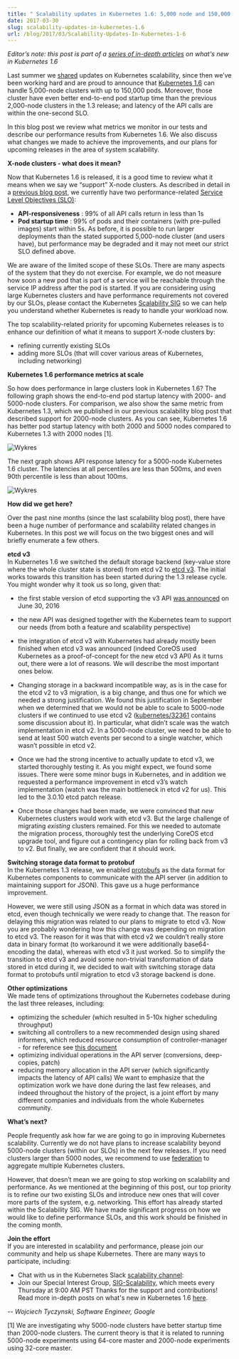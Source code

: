 ```yaml
---
title: " Scalability updates in Kubernetes 1.6: 5,000 node and 150,000 pod clusters "
date: 2017-03-30
slug: scalability-updates-in-kubernetes-1.6
url: /blog/2017/03/Scalability-Updates-In-Kubernetes-1-6
---
```

_Editor’s note: this post is part of a [series of in-depth articles](https://kubernetes.io/blog/2017/03/five-days-of-kubernetes-1-6) on what's new in Kubernetes 1.6_

Last summer we [shared](https://kubernetes.io/blog/2016/07/update-on-kubernetes-for-windows-server-containers/) updates on Kubernetes scalability, since then we’ve been working hard and are proud to announce that [Kubernetes 1.6](https://kubernetes.io/blog/2017/03/kubernetes-1-6-multi-user-multi-workloads-at-scale) can handle 5,000-node clusters with up to 150,000 pods. Moreover, those cluster have even better end-to-end pod startup time than the previous 2,000-node clusters in the 1.3 release; and latency of the API calls are within the one-second SLO.

In this blog post we review what metrics we monitor in our tests and describe our performance results from Kubernetes 1.6. We also discuss what changes we made to achieve the improvements, and our plans for upcoming releases in the area of system scalability.  

**X-node clusters - what does it mean?**  

Now that Kubernetes 1.6 is released, it is a good time to review what it means when we say we “support” X-node clusters. As described in detail in a [previous blog post](https://kubernetes.io/blog/2016/03/1000-nodes-and-beyond-updates-to-Kubernetes-performance-and-scalability-in-12), we currently have two performance-related [Service Level Objectives (SLO)](https://en.wikipedia.org/wiki/Service_level_objective):  

- **API-responsiveness** : 99% of all API calls return in less than 1s
- **Pod startup time** : 99% of pods and their containers (with pre-pulled images) start within 5s.
As before, it is possible to run larger deployments than the stated supported 5,000-node cluster (and users have), but performance may be degraded and it may not meet our strict SLO defined above.  

We are aware of the limited scope of these SLOs. There are many aspects of the system that they do not exercise. For example, we do not measure how soon a new pod that is part of a service will be reachable through the service IP address after the pod is started. If you are considering using large Kubernetes clusters and have performance requirements not covered by our SLOs, please contact the Kubernetes [Scalability SIG](https://github.com/kubernetes/community/blob/master/sig-scalability/README.md) so we can help you understand whether Kubernetes is ready to handle your workload now.  

The top scalability-related priority for upcoming Kubernetes releases is to enhance our definition of what it means to support X-node clusters by:  

- refining currently existing SLOs
- adding more SLOs (that will cover various areas of Kubernetes, including networking)

**Kubernetes 1.6 performance metrics at scale**    

So how does performance in large clusters look in Kubernetes 1.6? The following graph shows the end-to-end pod startup latency with 2000- and 5000-node clusters. For comparison, we also show the same metric from Kubernetes 1.3, which we published in our previous scalability blog post that described support for 2000-node clusters. As you can see, Kubernetes 1.6 has better pod startup latency with both 2000 and 5000 nodes compared to Kubernetes 1.3 with 2000 nodes [1].  

 ![](https://lh6.googleusercontent.com/LdjAOmsLGdxLNTo222uif1V0Eupoyaq6dY-leg1FBGkyQxUNt5ROjrFh_XzW27P7nP865FYUVwTOaUpDEnirdHSBKvh9xl8PsBNEFlVWpJUbnj0FEdLX4MywqbjwK9oc8avLRNAX "Wykres")

The next graph shows API response latency for a 5000-node Kubernetes 1.6 cluster. The latencies at all percentiles are less than 500ms, and even 90th percentile is less than about 100ms.  


 ![](https://lh6.googleusercontent.com/RFGwgw9hvRshHH11vrUxGwl-X8vXdCvyd8ETdWS9Ud5_OFpG4WctzZbCy2ad4Ao_neYaMMDz46Z2JCQUzRI1jdk6OABTFIOyvZysZpDCAfr7Ztj-EM7v25sfHxf6dOe59fncDnra "Wykres")

**How did we get here?**  

Over the past nine months (since the last scalability blog post), there have been a huge number of performance and scalability related changes in Kubernetes. In this post we will focus on the two biggest ones and will briefly enumerate a few others.  

**etcd v3**  
In Kubernetes 1.6 we switched the default storage backend (key-value store where the whole cluster state is stored) from etcd v2 to [etcd v3](https://coreos.com/etcd/docs/3.0.17/index.html). The initial works towards this transition has been started during the 1.3 release cycle. You might wonder why it took us so long, given that:  

- the first stable version of etcd supporting the v3 API [was announced](https://coreos.com/blog/etcd3-a-new-etcd.html) on June 30, 2016
- the new API was designed together with the Kubernetes team to support our needs (from both a feature and scalability perspective)
- the integration of etcd v3 with Kubernetes had already mostly been finished when etcd v3 was announced (indeed CoreOS used Kubernetes as a proof-of-concept for the new etcd v3 API)
As it turns out, there were a lot of reasons. We will describe the most important ones below.  

- Changing storage in a backward incompatible way, as is in the case for the etcd v2 to v3 migration, is a big change, and thus one for which we needed a strong justification. We found this justification in September when we determined that we would not be able to scale to 5000-node clusters if we continued to use etcd v2 ([kubernetes/32361](https://github.com/kubernetes/kubernetes/issues/32361) contains some discussion about it). In particular, what didn’t scale was the watch implementation in etcd v2. In a 5000-node cluster, we need to be able to send at least 500 watch events per second to a single watcher, which wasn’t possible in etcd v2.  
- Once we had the strong incentive to actually update to etcd v3, we started thoroughly testing it. As you might expect, we found some issues. There were some minor bugs in Kubernetes, and in addition we requested a performance improvement in etcd v3’s watch implementation (watch was the main bottleneck in etcd v2 for us). This led to the 3.0.10 etcd patch release.  
- Once those changes had been made, we were convinced that _new_ Kubernetes clusters would work with etcd v3. But the large challenge of migrating _existing_ clusters remained. For this we needed to automate the migration process, thoroughly test the underlying CoreOS etcd upgrade tool, and figure out a contingency plan for rolling back from v3 to v2.
But finally, we are confident that it should work.  

**Switching storage data format to protobuf**  
In the Kubernetes 1.3 release, we enabled [protobufs](https://developers.google.com/protocol-buffers/) as the data format for Kubernetes components to communicate with the API server (in addition to maintaining support for JSON). This gave us a huge performance improvement.  

However, we were still using JSON as a format in which data was stored in etcd, even though technically we were ready to change that. The reason for delaying this migration was related to our plans to migrate to etcd v3. Now you are probably wondering how this change was depending on migration to etcd v3. The reason for it was that with etcd v2 we couldn’t really store data in binary format (to workaround it we were additionally base64-encoding the data), whereas with etcd v3 it just worked. So to simplify the transition to etcd v3 and avoid some non-trivial transformation of data stored in etcd during it, we decided to wait with switching storage data format to protobufs until migration to etcd v3 storage backend is done.  

**Other optimizations**  
We made tens of optimizations throughout the Kubernetes codebase during the last three releases, including:  

- optimizing the scheduler (which resulted in 5-10x higher scheduling throughput)
- switching all controllers to a new recommended design using shared informers, which reduced resource consumption of controller-manager - for reference see [this document](https://github.com/kubernetes/community/blob/master/contributors/devel/sig-api-machinery/controllers.md)
- optimizing individual operations in the API server (conversions, deep-copies, patch)
- reducing memory allocation in the API server (which significantly impacts the latency of API calls)
We want to emphasize that the optimization work we have done during the last few releases, and indeed throughout the history of the project, is a joint effort by many different companies and individuals from the whole Kubernetes community.  

**What’s next?**  

People frequently ask how far we are going to go in improving Kubernetes scalability. Currently we do not have plans to increase scalability beyond 5000-node clusters (within our SLOs) in the next few releases. If you need clusters larger than 5000 nodes, we recommend to use [federation](/docs/concepts/cluster-administration/federation/) to aggregate multiple Kubernetes clusters.  

However, that doesn’t mean we are going to stop working on scalability and performance. As we mentioned at the beginning of this post, our top priority is to refine our two existing SLOs and introduce new ones that will cover more parts of the system, e.g. networking. This effort has already started within the Scalability SIG. We have made significant progress on how we would like to define performance SLOs, and this work should be finished in the coming month.  

**Join the effort**  
If you are interested in scalability and performance, please join our community and help us shape Kubernetes. There are many ways to participate, including:  

- Chat with us in the Kubernetes Slack [scalability channel](https://kubernetes.slack.com/messages/sig-scale/):&nbsp;
- Join our Special Interest Group, [SIG-Scalability](https://github.com/kubernetes/community/blob/master/sig-scalability/README.md), which meets every Thursday at 9:00 AM PST
Thanks for the support and contributions! Read more in-depth posts on what's new in Kubernetes 1.6 [here](https://kubernetes.io/blog/2017/03/five-days-of-kubernetes-1-6).

_-- Wojciech Tyczynski, Software Engineer, Google_  




[1] We are investigating why 5000-node clusters have better startup time than 2000-node clusters. The current theory is that it is related to running 5000-node experiments using 64-core master and 2000-node experiments using 32-core master.  
